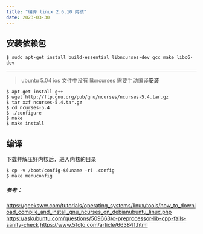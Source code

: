 ```yaml
---
title: "编译 linux 2.6.10 内核"
date: 2023-03-30
---
```



## 安装依赖包
```
$ sudo apt-get install build-essential libncurses-dev gcc make libc6-dev
```
----------
> ubuntu 5.04 ios 文件中没有 libncurses 需要手动编译[安装](https://geeksww.com/tutorials/operating_systems/linux/tools/how_to_download_compile_and_install_gnu_ncurses_on_debianubuntu_linux.php)

```
$ apt-get install g++
$ wget http://ftp.gnu.org/pub/gnu/ncurses/ncurses-5.4.tar.gz
$ tar xzf ncurses-5.4.tar.gz
$ cd ncurses-5.4
$ ./configure 
$ make
$ make install
```

## 编译

下载并解压好内核后，进入内核的目录
```
$ cp -v /boot/config-$(uname -r) .config 
$ make menuconfig 
```




##### 参考：

<https://geeksww.com/tutorials/operating_systems/linux/tools/how_to_download_compile_and_install_gnu_ncurses_on_debianubuntu_linux.php>
<https://askubuntu.com/questions/509663/c-preprocessor-lib-cpp-fails-sanity-check>
<https://www.51cto.com/article/663841.html>

